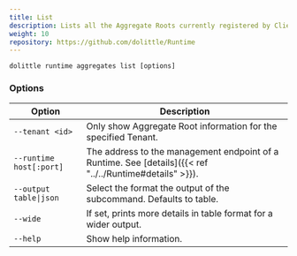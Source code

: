 ```yaml
---
title: List
description: Lists all the Aggregate Roots currently registered by Clients to the Runtime
weight: 10
repository: https://github.com/dolittle/Runtime
---
```


```shell
dolittle runtime aggregates list [options]
```

### Options

| Option                  | Description                                                                                              |
|-------------------------|----------------------------------------------------------------------------------------------------------|
| `--tenant <id>`         | Only show Aggregate Root information for the specified Tenant.                                           |
| `--runtime host[:port]` | The address to the management endpoint of a Runtime. See [details]({{< ref "../../Runtime#details" >}}). |
| `--output table\|json`  | Select the format the output of the subcommand. Defaults to table.                                       |
| `--wide`                | If set, prints more details in table format for a wider output.                                          |
| `--help`                | Show help information.                                                                                   |
